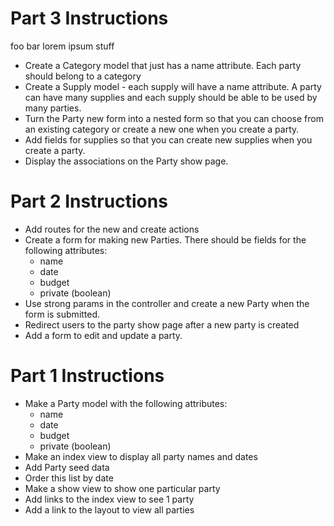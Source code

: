 # Part 3 Instructions

   foo bar lorem ipsum stuff

- Create a Category model that just has a name attribute. Each party should belong to a category
- Create a Supply model - each supply will have a name attribute. A party can have many supplies and each supply should be able to be used by many parties.
- Turn the Party new form into a nested form so that you can choose from an existing category or create a new one when you create a party. 
- Add fields for supplies so that you can create new supplies when you create a party. 
- Display the associations on the Party show page. 

# Part 2 Instructions

- Add routes for the new and create actions
- Create a form for making new Parties. There should be fields for the following attributes:
   - name
   - date
   - budget
   - private (boolean)
- Use strong params in the controller and create a new Party when the form is submitted. 
- Redirect users to the party show page after a new party is created
- Add a form to edit and update a party. 

# Part 1 Instructions

- Make a Party model with the following attributes:
   - name
   - date
   - budget
   - private (boolean)
- Make an index view to display all party names and dates
- Add Party seed data
- Order this list by date
- Make a show view to show one particular party
- Add links to the index view to see 1 party
- Add a link to the layout to view all parties
